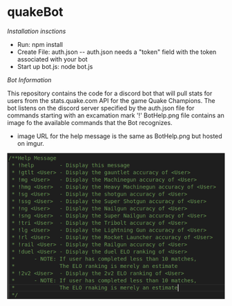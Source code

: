 # quakeBot

*Installation insctions*
- Run: npm install
- Create File: auth.json
  -- auth.json needs a "token" field with the token associated with your bot 
- Start up bot.js: node bot.js

*Bot Information*

This repository contains the code for a discord bot that will pull stats for users from the stats.quake.com API for the game Quake Champions. The bot listens on the discord server specified by the auth.json file for commands starting with an excamation mark '!' 
BotHelp.png file contains an image fo the available commands that the Bot recognizes.
  - image URL for the help message is the same as BotHelp.png but hosted on imgur.

![BotHelp](BotHelp.png)

